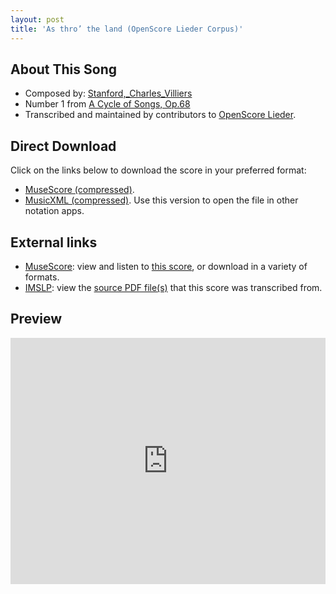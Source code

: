 ```yaml
---
layout: post
title: 'As thro’ the land (OpenScore Lieder Corpus)'
---
```


## About This Song

- Composed by: [Stanford,_Charles_Villiers](https://fourscoreandmore.org/openscore/lieder/Stanford,_Charles_Villiers)
- Number 1 from [A Cycle of Songs, Op.68](https://fourscoreandmore.org/openscore/lieder/Stanford,_Charles_Villiers/A_Cycle_of_Songs,_Op.68)
- Transcribed and maintained by contributors to [OpenScore Lieder].

[OpenScore Lieder]: https://musescore.com/openscore-lieder-corpus

## Direct Download

Click on the links below to download the score in your preferred format:
- [MuseScore (compressed)](https://github.com/openscore/lieder/blob/main/scores/Stanford,_Charles_Villiers/A_Cycle_of_Songs,_Op.68/1_As_thro’_the_land/lc6785268.mscz?raw=true).
- [MusicXML (compressed)](https://github.com/openscore/lieder/blob/main/scores/Stanford,_Charles_Villiers/A_Cycle_of_Songs,_Op.68/1_As_thro’_the_land/lc6785268.mxl?raw=true). Use this version to open the file in other notation apps.

## External links

- [MuseScore]: view and listen to [this score][MuseScore], or download in a variety of formats.
- [IMSLP]: view the [source PDF file(s)][IMSLP] that this score was transcribed from.

[MuseScore]: https://musescore.com/score/6785268
[IMSLP]: https://imslp.org/wiki/Special:ReverseLookup/225685

## Preview

<iframe width="100%" height="394" src="https://musescore.com/openscore-lieder-corpus/scores/6785268/embed" frameborder="0" allowfullscreen allow="autoplay; fullscreen"></iframe>

